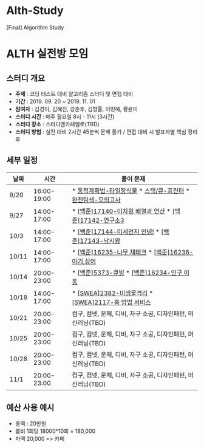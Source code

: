 # Alth-Study
[Final] Algorithm Study

# ALTH 실전방 모임

## 스터디 개요
* **주제** : 코딩 테스트 대비 알고리즘 스터디 및 면접 대비
* **기간** : 2019. 09. 20 ~ 2019. 11. 01
* **참여자** : 김경이, 김혜진, 강준후, 김형률, 이민혜, 황윤미
* **스터디 시간** : 매주 월요일 8시 - 11시 (3시간)
* **스터디 장소** : 스터디앤카페엘로(TBD)
* **스터디 방법** : 실전 대비 2시간 45분씩 문제 풀기 / 면접 대비 시 발표자별 핵심 정리 후 

## 세부 일정
|날짜|시간|풀이 문제|
|----|---------|---------------------------------------------------|
|9/20|16:00-19:00|* [동적계획법-타일장식물](https://programmers.co.kr/learn/courses/30/lessons/43104) * [스택/큐-프린터](https://programmers.co.kr/learn/courses/30/lessons/42587) * [완전탐색-모의고사](https://programmers.co.kr/learn/courses/30/lessons/42840)|
|9/27|14:00-17:00|* [[백준]17140-이차원 배열과 연산](https://www.acmicpc.net/problem/17140) * [[백준]17142-연구소3](https://www.acmicpc.net/problem/17142)|
|10/3|14:00-17:00|* [[백준]17144-미세먼지 안녕!](https://www.acmicpc.net/problem/17144) * [[백준]17143-낚시왕](https://www.acmicpc.net/problem/17143)|
|10/11|14:00-17:00|* [[백준]16235-나무 재테크](https://www.acmicpc.net/problem/16235) * [[백준]16236-아기 상어](https://www.acmicpc.net/problem/16236)|
|10/14|20:00-23:00|* [[백준]5373-큐빙](https://www.acmicpc.net/problem/5373) * [[백준]16234-인구 이동](https://www.acmicpc.net/problem/16234)|
|10/18|14:00-17:00|* [[SWEA]2382-미생물격리](https://swexpertacademy.com/main/code/problem/problemDetail.do?contestProbId=AV597vbqAH0DFAVl) * [[SWEA]2117-홈 방법 서비스](https://swexpertacademy.com/main/code/problem/problemDetail.do?contestProbId=AV5V61LqAf8DFAWu)|
|10/21|20:00-23:00|컴구, 컴넷, 운체, 디비, 자구 소공, 디자인패턴, 머신러닝(TBD)|
|10/25|20:00-23:00|컴구, 컴넷, 운체, 디비, 자구 소공, 디자인패턴, 머신러닝(TBD)|
|10/28|20:00-23:00|컴구, 컴넷, 운체, 디비, 자구 소공, 디자인패턴, 머신러닝(TBD)|
|11/1|20:00-23:00|컴구, 컴넷, 운체, 디비, 자구 소공, 디자인패턴, 머신러닝(TBD)|

## 예산 사용 예시
* 총액 : 20만원
* 룸비 1회당 18000*10회 = 180,000 
* 차액 20,000 => 카페 

